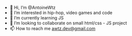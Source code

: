 - 👋 Hi, I’m @AntoineWtz
- 👀 I’m interested in hip-hop, video games and code
- 🌱 I’m currently learning JS
- 💞️ I’m looking to collaborate on small html/css - JS project
- 📫 How to reach me awtz.dev@gmail.com

<!---
AntoineWtz/AntoineWtz is a ✨ special ✨ repository because its `README.md` (this file) appears on your GitHub profile.
You can click the Preview link to take a look at your changes.
--->
